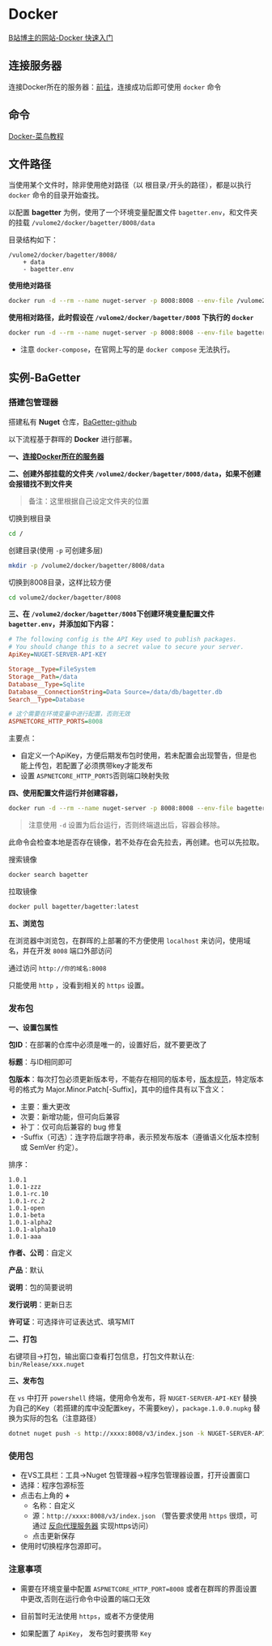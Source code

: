 # Docker

[B站博主的网站-Docker 快速入门](https://docker.easydoc.net/doc/81170005/cCewZWoN/lTKfePfP)

## 连接服务器

连接Docker所在的服务器：[前往](ssh-connect-server.md#ssh-连接服务器)，连接成功后即可使用 `docker` 命令

## 命令

[Docker-菜鸟教程](https://www.runoob.com/docker/docker-container-usage.html)

## 文件路径

当使用某个文件时，除非使用绝对路径（以 根目录`/`开头的路径），都是以执行 `docker` 命令的目录开始查找。

以配置 **bagetter** 为例，使用了一个环境变量配置文件 `bagetter.env`，和文件夹的挂载 `/vulome2/docker/bagetter/8008/data`

目录结构如下：

```text
/vulome2/docker/bagetter/8008/
    + data
    - bagetter.env
```

**使用绝对路径**

```bash
docker run -d --rm --name nuget-server -p 8008:8008 --env-file /vulome2/docker/bagetter/8008/bagetter.env -v "/vulome2/docker/bagetter/8008/data:/data" bagetter/bagetter:latest
```
**使用相对路径，此时假设在 `/vulome2/docker/bagetter/8008` 下执行的 `docker`**

```bash
docker run -d --rm --name nuget-server -p 8008:8008 --env-file bagetter.env -v "data:/data" bagetter/bagetter:latest
```

- 注意 `docker-compose`，在官网上写的是 `docker compose` 无法执行。

## 实例-BaGetter

### 搭建包管理器

搭建私有 **Nuget** 仓库，[BaGetter-github](https://github.com/bagetter/BaGetter)

以下流程基于群晖的 **Docker** 进行部署。

**一、[连接Docker所在的服务器](ssh-connect-server.md#ssh-连接服务器)**

**二、创建外部挂载的文件夹 `/volume2/docker/bagetter/8008/data`，如果不创建会报错找不到文件夹**

> 备注：这里根据自己设定文件夹的位置

切换到根目录

```bash
cd /
```

创建目录(使用 `-p` 可创建多层)

```bash
mkdir -p /volume2/docker/bagetter/8008/data
```

切换到8008目录，这样比较方便

```bash
cd volume2/docker/bagetter/8008
```


**三、在 `/volume2/docker/bagetter/8008`下创建环境变量配置文件 `bagetter.env`，并添加如下内容：**

```ini
# The following config is the API Key used to publish packages.
# You should change this to a secret value to secure your server.
ApiKey=NUGET-SERVER-API-KEY

Storage__Type=FileSystem
Storage__Path=/data
Database__Type=Sqlite
Database__ConnectionString=Data Source=/data/db/bagetter.db
Search__Type=Database

# 这个需要在环境变量中进行配置，否则无效
ASPNETCORE_HTTP_PORTS=8008
```

主要点：

- 自定义一个ApiKey，方便后期发布包时使用，若未配置会出现警告，但是也能上传包，若配置了必须携带key才能发布
- 设置 `ASPNETCORE_HTTP_PORTS`否则端口映射失败

**四、使用配置文件运行并创建容器，**

```bash
docker run -d --rm --name nuget-server -p 8008:8008 --env-file bagetter.env -v "data:/data" bagetter/bagetter:latest
```
> 注意使用 `-d` 设置为后台运行，否则终端退出后，容器会移除。

此命令会检查本地是否存在镜像，若不处存在会先拉去，再创建。也可以先拉取。


搜索镜像

```bash
docker search bagetter
```

拉取镜像

```bash
docker pull bagetter/bagetter:latest
```

**五、浏览包**


在浏览器中浏览包，在群晖的上部署的不方便使用 `localhost` 来访问，使用域名，并在开发 `8008` 端口外部访问

通过访问 `http://你的域名:8008`

只能使用 `http` ，没看到相关的 `https` 设置。

### 发布包

**一、设置包属性**

**包ID**：在部署的仓库中必须是唯一的，设置好后，就不要更改了

**标题**：与ID相同即可

**包版本**：每次打包必须更新版本号，不能存在相同的版本号，[版本规范](https://learn.microsoft.com/zh-cn/nuget/concepts/package-versioning?tabs=semver20sort)，特定版本号的格式为 Major.Minor.Patch[-Suffix]，其中的组件具有以下含义：

- 主要：重大更改
- 次要：新增功能，但可向后兼容
- 补丁：仅可向后兼容的 bug 修复
- -Suffix（可选）：连字符后跟字符串，表示预发布版本（遵循语义化版本控制或 SemVer 约定）。

排序：

```text
1.0.1
1.0.1-zzz
1.0.1-rc.10
1.0.1-rc.2
1.0.1-open
1.0.1-beta
1.0.1-alpha2
1.0.1-alpha10
1.0.1-aaa
```

**作者、公司**：自定义

**产品**：默认

**说明**：包的简要说明

**发行说明**：更新日志

**许可证**：可选择许可证表达式、填写MIT


**二、打包**


右键项目->打包，输出窗口查看打包信息，打包文件默认在: `bin/Release/xxx.nuget`

**三、发布包**

在 `vs` 中打开 `powershell` 终端，使用命令发布，将 `NUGET-SERVER-API-KEY` 替换为自己的Key（若搭建的库中没配置key，不需要key），`package.1.0.0.nupkg` 替换为实际的包名（注意路径）

```bash
dotnet nuget push -s http://xxxx:8008/v3/index.json -k NUGET-SERVER-API-KEY package.1.0.0.nupkg

```

### 使用包

- 在VS工具栏：工具->Nuget 包管理器->程序包管理器设置，打开设置窗口
- 选择：程序包源标签
- 点击右上角的 **+**
  - 名称：自定义
  - 源：`http://xxxx:8008/v3/index.json` （警告要求使用 `https` 很烦，可通过 [反向代理服务器](../synology/反向代理服务器.md#反向代理服务器) 实现https访问）
  - 点击更新保存
- 使用时切换程序包源即可。



### 注意事项

- 需要在环境变量中配置 `ASPNETCORE_HTTP_PORT=8008` 或者在群晖的界面设置中更改,否则在运行命令中设置的端口无效

- 目前暂时无法使用 `https`，或者不方便使用

- 如果配置了 `ApiKey`， 发布包时要携带 `Key`


